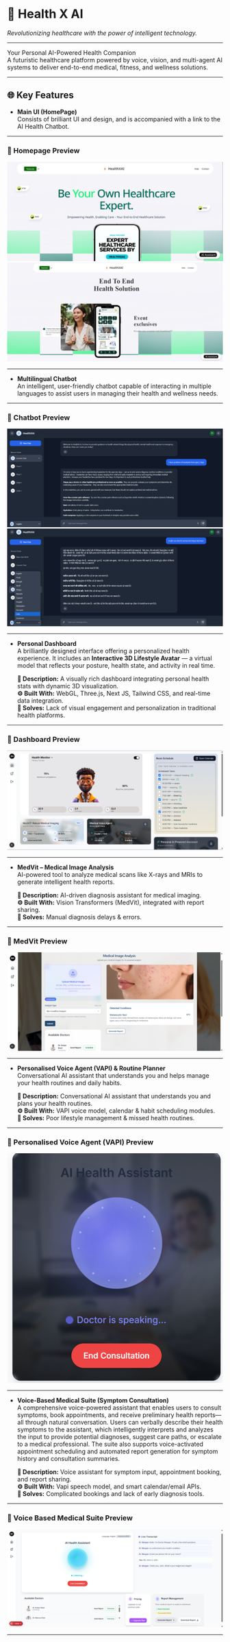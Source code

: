 # 🧠 Health X AI

*Revolutionizing healthcare with the power of intelligent technology.*

---

Your Personal AI-Powered Health Companion  
A futuristic healthcare platform powered by voice, vision, and multi-agent AI systems to deliver end-to-end medical, fitness, and wellness solutions.

---

## 🌐 Key Features

- **Main UI (HomePage)**  
  Consists of brilliant UI and design, and is accompanied with a link to the AI Health Chatbot.

---

### 📸 Homepage Preview

![Homepage Screenshot 1](./assets/HomePage.png)  
![Homepage Screenshot 2](./assets/HomePage2.png)

---

- **Multilingual Chatbot**  
  An intelligent, user-friendly chatbot capable of interacting in multiple languages to assist users in managing their health and wellness needs.

---

### 🤖 Chatbot Preview

![Chatbot Screenshot 1](./assets/Chatbot-one.png)  
![Chatbot Screenshot 2](./assets/Chatbot-two.png)

---

- **Personal Dashboard**  
  A brilliantly designed interface offering a personalized health experience. It includes an **Interactive 3D Lifestyle Avatar** — a virtual model that reflects your posture, health state, and activity in real time.

  **🧾 Description:** A visually rich dashboard integrating personal health stats with dynamic 3D visualization.  
  **⚙️ Built With:** WebGL, Three.js, Next JS, Tailwind CSS, and real-time data integration.  
  **🧩 Solves:** Lack of visual engagement and personalization in traditional health platforms.

---

### 🤖 Dashboard Preview

![Dashboard Screenshot 1](./assets/Dashboard.png)  

---

- **MedVit – Medical Image Analysis**  
  AI-powered tool to analyze medical scans like X-rays and MRIs to generate intelligent health reports.

  **🧾 Description:** AI-driven diagnosis assistant for medical imaging.  
  **⚙️ Built With:** Vision Transformers (MedVit), integrated with report sharing.  
  **🧩 Solves:** Manual diagnosis delays & errors.

---

### 🤖 MedVit Preview

![Medical Image Analysis Screenshot 1](./assets/Medical-Imaging.png)  

---

- **Personalised Voice Agent (VAPI) & Routine Planner**  
  Conversational AI assistant that understands you and helps manage your health routines and daily habits.

  **🧾 Description:** Conversational AI assistant that understands you and plans your health routines.  
  **⚙️ Built With:** VAPI voice model, calendar & habit scheduling modules.  
  **🧩 Solves:** Poor lifestyle management & missed health routines.

---

### 🤖 Personalised Voice Agent (VAPI) Preview

![Personalised Voice Agent Screenshot 1](./assets/Personal-voice-agent.png)  

---

- **Voice-Based Medical Suite (Symptom Consultation)**  
  A comprehensive voice-powered assistant that enables users to consult symptoms, book appointments, and receive preliminary health reports—all through natural conversation.
  Users can verbally describe their health symptoms to the assistant, which intelligently interprets and analyzes the input to provide potential diagnoses, suggest care paths, or escalate to a medical professional. The suite also supports voice-activated appointment scheduling and automated report generation for symptom history and consultation summaries.

  **🧾 Description:** Voice assistant for symptom input, appointment booking, and report sharing.  
  **⚙️ Built With:** Vapi speech model, and smart calendar/email APIs.  
  **🧩 Solves:** Complicated bookings and lack of early diagnosis tools.

---

### 🤖 Voice Based Medical Suite Preview

![Voice Based Medical Suite](./assets/Symptom-Assistant.png)  

---

